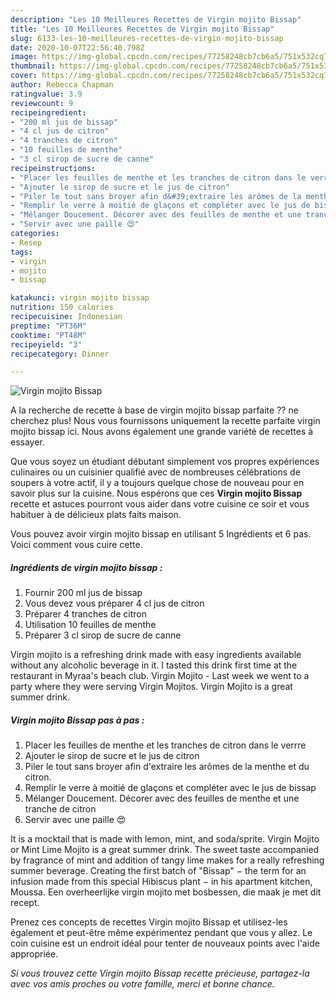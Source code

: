 ```yaml
---
description: "Les 10 Meilleures Recettes de Virgin mojito Bissap"
title: "Les 10 Meilleures Recettes de Virgin mojito Bissap"
slug: 6133-les-10-meilleures-recettes-de-virgin-mojito-bissap
date: 2020-10-07T22:56:40.798Z
image: https://img-global.cpcdn.com/recipes/77258248cb7cb6a5/751x532cq70/virgin-mojito-bissap-photo-principale-de-la-recette.jpg
thumbnail: https://img-global.cpcdn.com/recipes/77258248cb7cb6a5/751x532cq70/virgin-mojito-bissap-photo-principale-de-la-recette.jpg
cover: https://img-global.cpcdn.com/recipes/77258248cb7cb6a5/751x532cq70/virgin-mojito-bissap-photo-principale-de-la-recette.jpg
author: Rebecca Chapman
ratingvalue: 3.9
reviewcount: 9
recipeingredient:
- "200 ml jus de bissap"
- "4 cl jus de citron"
- "4 tranches de citron"
- "10 feuilles de menthe"
- "3 cl sirop de sucre de canne"
recipeinstructions:
- "Placer les feuilles de menthe et les tranches de citron dans le verrre"
- "Ajouter le sirop de sucre et le jus de citron"
- "Piler le tout sans broyer afin d&#39;extraire les arômes de la menthe et du citron."
- "Remplir le verre à moitié de glaçons et compléter avec le jus de bissap"
- "Mélanger Doucement. Décorer avec des feuilles de menthe et une tranche de citron"
- "Servir avec une paille 😍"
categories:
- Resep
tags:
- virgin
- mojito
- bissap

katakunci: virgin mojito bissap 
nutrition: 150 calories
recipecuisine: Indonesian
preptime: "PT36M"
cooktime: "PT48M"
recipeyield: "3"
recipecategory: Dinner

---
```



![Virgin mojito Bissap](https://img-global.cpcdn.com/recipes/77258248cb7cb6a5/751x532cq70/virgin-mojito-bissap-photo-principale-de-la-recette.jpg)

A la recherche de recette à base de virgin mojito bissap parfaite ?? ne cherchez plus! Nous vous fournissons uniquement la recette parfaite virgin mojito bissap ici. Nous avons également une grande variété de recettes à essayer.

Que vous soyez un étudiant débutant simplement vos propres expériences culinaires ou un cuisinier qualifié avec de nombreuses célébrations de soupers à votre actif, il y a toujours quelque chose de nouveau pour en savoir plus sur la cuisine. Nous espérons que ces <strong> Virgin mojito Bissap </strong> recette et astuces pourront vous aider dans votre cuisine ce soir et vous habituer à de délicieux plats faits maison.

<!--inarticleads1-->

Vous pouvez avoir virgin mojito bissap en utilisant 5 Ingrédients et 6 pas. Voici comment vous cuire cette.

##### Ingrédients de virgin mojito bissap :

1. Fournir 200 ml jus de bissap
1. Vous devez vous préparer 4 cl jus de citron
1. Préparer 4 tranches de citron
1. Utilisation 10 feuilles de menthe
1. Préparer 3 cl sirop de sucre de canne


Virgin mojito is a refreshing drink made with easy ingredients available without any alcoholic beverage in it. I tasted this drink first time at the restaurant in Myraa&#39;s beach club. Virgin Mojito - Last week we went to a party where they were serving Virgin Mojitos. Virgin Mojito is a great summer drink. 

<!--inarticleads2-->

##### Virgin mojito Bissap pas à pas :

1. Placer les feuilles de menthe et les tranches de citron dans le verrre
1. Ajouter le sirop de sucre et le jus de citron
1. Piler le tout sans broyer afin d&#39;extraire les arômes de la menthe et du citron.
1. Remplir le verre à moitié de glaçons et compléter avec le jus de bissap
1. Mélanger Doucement. Décorer avec des feuilles de menthe et une tranche de citron
1. Servir avec une paille 😍


It is a mocktail that is made with lemon, mint, and soda/sprite. Virgin Mojito or Mint Lime Mojito is a great summer drink. The sweet taste accompanied by fragrance of mint and addition of tangy lime makes for a really refreshing summer beverage. Creating the first batch of &#34;Bissap&#34; − the term for an infusion made from this special Hibiscus plant − in his apartment kitchen, Moussa. Een overheerlijke virgin mojito met bosbessen, die maak je met dit recept. 

<!--inarticleads1-->

<p>
Prenez ces concepts de recettes Virgin mojito Bissap et utilisez-les également et peut-être même expérimentez pendant que vous y allez. Le coin cuisine est un endroit idéal pour tenter de nouveaux points avec l'aide appropriée.
</p>

<p>
<i>Si vous trouvez cette Virgin mojito Bissap recette précieuse, partagez-la avec vos amis proches ou votre famille, merci et bonne chance.</i>
</p>
